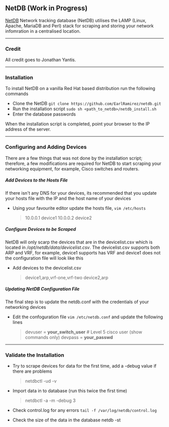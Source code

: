 
## NetDB (Work in Progress)

[NetDB](http://netdbtracking.sourceforge.net/) Network tracking database (NetDB) utilises the LAMP (Linux, Apache, MariaDB and Perl) stack for scraping and storing your network infomration in a centralised location.


-----------
### Credit

All credit goes to Jonathan Yantis.

------------
### Installation

To install NetDB on a vanilla Red Hat based distribution run the following commands

- Clone the NetDB `git clone https://github.com/EarlRamirez/netdb.git`
- Run the installation script `sudo sh <path_to_netdb>/netdb_install.sh`
- Enter the database passwords

When the installation script is completed, point your browser to the IP address of the server.
		  

----------
### Configuring and Adding Devices

There are a few things that was not done by the installation script; therefore, a few modifications are required for NetDB to start scraping your networking equipment, for example, Cisco switches and routers.

##### Add Devices to the Hosts File

If there isn't any DNS for your devices, its recommended that you update your hosts file with the IP and the host name of your devices 

- Using your favourite editor update the hosts file, `vim /etc/hosts`
	> 10.0.0.1		device1
	> 10.0.0.2		device2

##### Configure Devices to be Scraped

NetDB will only scarp the devices that are in the devicelist.csv which is located in _/opt/netdb/data/devicelist.csv_. The devicelist.csv supports both ARP and VRF, for example, device1 supports has VRF and device1 does not the configuration file will look like this 

- Add devices to the devicelist.csv
	>device1,arp,vrf-one,vrf-two
 	>device2,arp

##### Updating NetDB Configuration File

The final step is to update the netdb.conf with the credentials of your networking devices

- Edit the confoguration file `vim /etc/netdb.conf` and update the following lines
	>devuser    = **your_switch_user**       # Level 5 cisco user (show commands only)
	 devpass    = **your_passwd**

-----------
### Validate the Installation

- Try to scrape devices for data for the first time, add a -debug value if there
  are problems
  >netdbctl -ud -v

- Import data in to database (run this twice the first time)
  >netdbctl -a -m -debug 3

- Check control.log for any errors `tail -f /var/log/netdb/control.log`

- Check the size of the data in the database
   netdb -st

